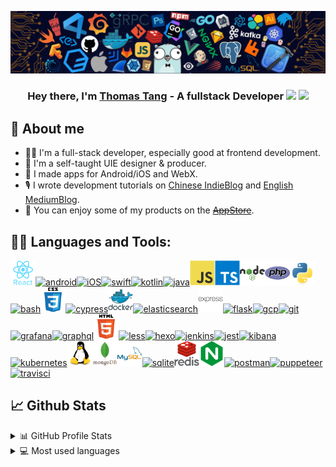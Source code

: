 ![](https://github.com/tangkunyin/tangkunyin/blob/master/resources/header_x.webp)

<h3 align="center">Hey there, I'm <a href="https://bento.me/tomartisan" target="_blank">Thomas Tang</a> - A fullstack Developer <img src="https://media.giphy.com/media/hvRJCLFzcasrR4ia7z/giphy.gif" width="28"> <img src="https://emojis.slackmojis.com/emojis/images/1531849430/4246/blob-sunglasses.gif?1531849430" width="28"/></h3>

## 📖 About me

* 🧑‍💻 I'm a full-stack developer, especially good at frontend development.
* 🎨 I'm a self-taught UIE designer & producer.
* 📱 I made apps for Android/iOS and WebX.
* 🎙️ I wrote development tutorials on [Chinese IndieBlog](https://tomartisan.com) and [English MediumBlog](https://tomartisan.medium.com).
* 🎁 You can enjoy some of my products on the ~~[AppStore](https://tangkunyin.com)~~.

<!-- 
## 🙋‍♂️ Connect with me:

<p align="left">
  <a href="https://dev.to/tomartisan" target="_blank"><img src="https://img.shields.io/badge/DEV.TO-%230A0A0A.svg?&style=for-the-badge&logo=dev.to&logoColor=white"></a>
  <a href="https://twitter.com/tomartisan" target="_blank"><img alt="X" title="Twitter" src="https://img.shields.io/badge/-Twitter-1DA1F2?style=for-the-badge&logo=twitter&logoColor=white"/></a>
  <a href="https://www.reddit.com/user/tomartisan/" target="_blank"><img alt="Reddit" title="Reddit" src="https://img.shields.io/badge/-Reddit-FF5700?style=for-the-badge&logo=reddit&logoColor=white"/></a>
  <a href="https://www.youtube.com/@itomartisan" target="_blank"><img alt="Youtube" title="Youtube" src="https://img.shields.io/badge/-YouTube-red?style=for-the-badge&logo=youtube&logoColor=white"/></a>
</p>
 -->

## 👨‍💻 Languages and Tools:

<p align="left"><a href="https://reactjs.org/"target="_blank"><img src="https://raw.githubusercontent.com/devicons/devicon/master/icons/react/react-original-wordmark.svg"alt="react"width="40"height="40"/></a><a href="https://developer.android.com/"target="_blank"><img src="https://www.vectorlogo.zone/logos/android/android-icon.svg"alt="android"width="40"height="40"/></a><a href="https://developer.apple.com/"target="_blank"><img src="https://www.vectorlogo.zone/logos/apple_xcode/apple_xcode-icon.svg"alt="iOS"width="40"height="40"/></a><a href="https://swift.org"target="_blank"><img src="https://www.vectorlogo.zone/logos/swift/swift-icon.svg"alt="swift"width="40"height="40"/></a><a href="https://kotlinlang.org"target="_blank"><img src="https://www.vectorlogo.zone/logos/kotlinlang/kotlinlang-icon.svg"alt="kotlin"width="40"height="40"/></a><a href="https://java.com"target="_blank"><img src="https://www.vectorlogo.zone/logos/java/java-icon.svg"alt="java"width="40"height="40"/></a><a href="https://developer.mozilla.org/en-US/docs/Web/JavaScript"target="_blank"><img src="https://raw.githubusercontent.com/devicons/devicon/master/icons/javascript/javascript-original.svg"alt="javascript"width="40"height="40"/></a><a href="https://www.typescriptlang.org/"target="_blank"><img src="https://raw.githubusercontent.com/devicons/devicon/master/icons/typescript/typescript-original.svg"alt="typescript"width="40"height="40"/></a><a href="https://nodejs.org"target="_blank"><img src="https://raw.githubusercontent.com/devicons/devicon/master/icons/nodejs/nodejs-original-wordmark.svg"alt="nodejs"width="40"height="40"/></a><a href="https://www.php.net"target="_blank"><img src="https://raw.githubusercontent.com/devicons/devicon/master/icons/php/php-original.svg"alt="php"width="40"height="40"/></a><a href="https://www.python.org"target="_blank"><img src="https://raw.githubusercontent.com/devicons/devicon/master/icons/python/python-original.svg"alt="python"width="40"height="40"/></a><a href="https://www.gnu.org/software/bash/"target="_blank"><img src="https://www.vectorlogo.zone/logos/gnu_bash/gnu_bash-icon.svg"alt="bash"width="40"height="40"/></a><a href="https://www.w3schools.com/css/"target="_blank"><img src="https://raw.githubusercontent.com/devicons/devicon/master/icons/css3/css3-original-wordmark.svg"alt="css3"width="40"height="40"/></a><a href="https://www.cypress.io"target="_blank"><img src="https://raw.githubusercontent.com/simple-icons/simple-icons/6e46ec1fc23b60c8fd0d2f2ff46db82e16dbd75f/icons/cypress.svg"alt="cypress"width="40"height="40"/></a><a href="https://www.docker.com/"target="_blank"><img src="https://raw.githubusercontent.com/devicons/devicon/master/icons/docker/docker-original-wordmark.svg"alt="docker"width="40"height="40"/></a><a href="https://www.elastic.co"target="_blank"><img src="https://www.vectorlogo.zone/logos/elastic/elastic-icon.svg"alt="elasticsearch"width="40"height="40"/></a><a href="https://expressjs.com"target="_blank"><img src="https://raw.githubusercontent.com/devicons/devicon/master/icons/express/express-original-wordmark.svg"alt="express"width="40"height="40"/></a><a href="https://flask.palletsprojects.com/"target="_blank"><img src="https://www.vectorlogo.zone/logos/pocoo_flask/pocoo_flask-icon.svg"alt="flask"width="40"height="40"/></a><a href="https://cloud.google.com"target="_blank"><img src="https://www.vectorlogo.zone/logos/google_cloud/google_cloud-icon.svg"alt="gcp"width="40"height="40"/></a><a href="https://git-scm.com/"target="_blank"><img src="https://www.vectorlogo.zone/logos/git-scm/git-scm-icon.svg"alt="git"width="40"height="40"/></a><a href="https://grafana.com"target="_blank"><img src="https://www.vectorlogo.zone/logos/grafana/grafana-icon.svg"alt="grafana"width="40"height="40"/></a><a href="https://graphql.org"target="_blank"><img src="https://www.vectorlogo.zone/logos/graphql/graphql-icon.svg"alt="graphql"width="40"height="40"/></a><a href="https://www.w3.org/html/"target="_blank"><img src="https://raw.githubusercontent.com/devicons/devicon/master/icons/html5/html5-original-wordmark.svg"alt="html5"width="40"height="40"/></a><a href="https://lesscss.org/"target="_blank"><img src="https://www.vectorlogo.zone/logos/lesscss/lesscss-icon.svg"alt="less"width="40"height="40"/></a><a href="https://hexo.com/"target="_blank"><img src="https://www.vectorlogo.zone/logos/hexoio/hexoio-icon.svg"alt="hexo"width="40"height="40"/></a><a href="https://www.jenkins.io"target="_blank"><img src="https://www.vectorlogo.zone/logos/jenkins/jenkins-icon.svg"alt="jenkins"width="40"height="40"/></a><a href="https://jestjs.io"target="_blank"><img src="https://www.vectorlogo.zone/logos/jestjsio/jestjsio-icon.svg"alt="jest"width="40"height="40"/></a><a href="https://www.elastic.co/kibana"target="_blank"><img src="https://www.vectorlogo.zone/logos/elasticco_kibana/elasticco_kibana-icon.svg"alt="kibana"width="40"height="40"/></a><a href="https://kubernetes.io"target="_blank"><img src="https://www.vectorlogo.zone/logos/kubernetes/kubernetes-icon.svg"alt="kubernetes"width="40"height="40"/></a><a href="https://www.linux.org/"target="_blank"><img src="https://raw.githubusercontent.com/devicons/devicon/master/icons/linux/linux-original.svg"alt="linux"width="40"height="40"/></a><a href="https://www.mongodb.com/"target="_blank"><img src="https://raw.githubusercontent.com/devicons/devicon/master/icons/mongodb/mongodb-original-wordmark.svg"alt="mongodb"width="40"height="40"/></a><a href="https://www.mysql.com/"target="_blank"><img src="https://raw.githubusercontent.com/devicons/devicon/master/icons/mysql/mysql-original-wordmark.svg"alt="mysql"width="40"height="40"/></a><a href="https://www.sqlite.org/"target="_blank"><img src="https://www.vectorlogo.zone/logos/sqlite/sqlite-icon.svg"alt="sqlite"width="40"height="40"/></a><a href="https://redis.io"target="_blank"><img src="https://raw.githubusercontent.com/devicons/devicon/master/icons/redis/redis-original-wordmark.svg"alt="redis"width="40"height="40"/></a><a href="https://www.nginx.com"target="_blank"><img src="https://raw.githubusercontent.com/devicons/devicon/master/icons/nginx/nginx-original.svg"alt="nginx"width="40"height="40"/></a><a href="https://postman.com"target="_blank"><img src="https://www.vectorlogo.zone/logos/getpostman/getpostman-icon.svg"alt="postman"width="40"height="40"/></a><a href="https://github.com/puppeteer/puppeteer"target="_blank"><img src="https://www.vectorlogo.zone/logos/pptrdev/pptrdev-official.svg"alt="puppeteer"width="40"height="40"/></a><a href="https://travis-ci.org"target="_blank"><img src="https://www.vectorlogo.zone/logos/travis-ci/travis-ci-icon.svg"alt="travisci"width="40"height="40"/></a></p>


<!-- ## 📕 Latest Blog Posts -->
<!-- https://github.com/gautamkrishnar/blog-post-workflow -->

<!-- on the way... -->


## 📈 Github Stats

<!-- https://github.com/anuraghazra/github-readme-stats -->
<details>
  <summary>📊 GitHub Profile Stats</summary>
  <br/>
  <a href="https://github.com/anuraghazra/github-readme-stats"><img alt="Thomas's Github Stats" src="https://github-readme-stats.vercel.app/api?username=tangkunyin&show_icons=true&count_private=true&hide=" /></a>
</details>

<details> 
  <summary>💻 Most used languages</summary>
  <br/>
  <a href="https://github.com/anuraghazra/github-readme-stats"><img alt="Thomas's Top Languages" src="https://github-readme-stats.vercel.app/api/top-langs/?username=tangkunyin&langs_count=10&layout=compact#" /></a>
  <br/>
  <b>Note:</b> This chart is only a metric of which languages my public code on GitHub consists of and does not reflect my experience or skill level.
</details>


<!-- https://github.com/jamesgeorge007/github-activity-readme -->

<!--<details>
  <summary>⚡ Recent GitHub Activity</summary>
  <br/>

<!--START_SECTION:activity-->

<!--END_SECTION:activity-->
<!--</details>-->
